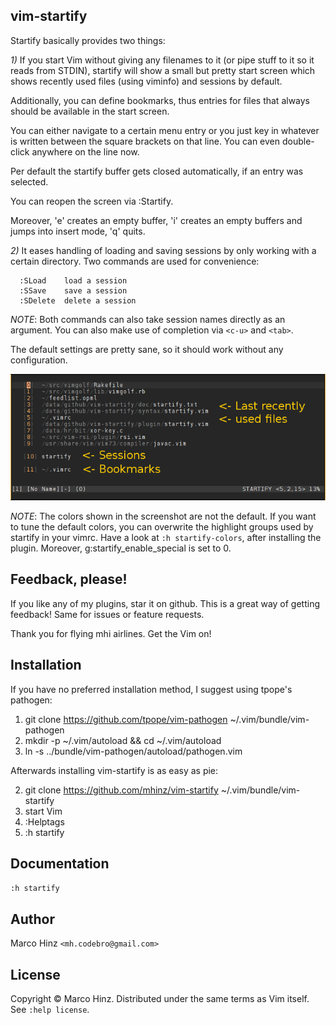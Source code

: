 vim-startify
------------

Startify basically provides two things:

_1)_ If you start Vim without giving any filenames to it (or pipe stuff to it so
   it reads from STDIN), startify will show a small but pretty start screen
   which shows recently used files (using viminfo) and sessions by default.

   Additionally, you can define bookmarks, thus entries for files that always
   should be available in the start screen.

   You can either navigate to a certain menu entry or you just key in whatever
   is written between the square brackets on that line. You can even
   double-click anywhere on the line now.

   Per default the startify buffer gets closed automatically, if an entry was
   selected.

   You can reopen the screen via :Startify.

   Moreover, 'e' creates an empty buffer, 'i' creates an empty buffers and
   jumps into insert mode, 'q' quits.

_2)_ It eases handling of loading and saving sessions by only working with a
   certain directory. Two commands are used for convenience:

      :SLoad    load a session
      :SSave    save a session
      :SDelete  delete a session

_NOTE_: Both commands can also take session names directly as an argument. You can
also make use of completion via `<c-u>` and `<tab>`.

The default settings are pretty sane, so it should work without any
configuration.

![Example:startify in action](https://github.com/mhinz/vim-startify/raw/master/startify.png)

_NOTE_: The colors shown in the screenshot are not the default. If you want to
tune the default colors, you can overwrite the highlight groups used by startify
in your vimrc. Have a look at `:h startify-colors`, after installing the plugin.
Moreover, g:startify_enable_special is set to 0.

Feedback, please!
-----------------

If you like any of my plugins, star it on github. This is a great way of getting
feedback! Same for issues or feature requests.

Thank you for flying mhi airlines. Get the Vim on!

Installation
------------

If you have no preferred installation method, I suggest using tpope's pathogen:

1. git clone https://github.com/tpope/vim-pathogen ~/.vim/bundle/vim-pathogen
1. mkdir -p ~/.vim/autoload && cd ~/.vim/autoload
1. ln -s ../bundle/vim-pathogen/autoload/pathogen.vim

Afterwards installing vim-startify is as easy as pie:

2. git clone https://github.com/mhinz/vim-startify ~/.vim/bundle/vim-startify
2. start Vim
2. :Helptags
2. :h startify

Documentation
-------------

`:h startify`

Author
------

Marco Hinz `<mh.codebro@gmail.com>`

License
-------

Copyright © Marco Hinz. Distributed under the same terms as Vim itself. See
`:help license`.
